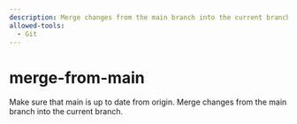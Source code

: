 ```yaml
---
description: Merge changes from the main branch into the current branch
allowed-tools:
  - Git
---
```


# merge-from-main

Make sure that main is up to date from origin. Merge changes from the main branch into the current branch.

